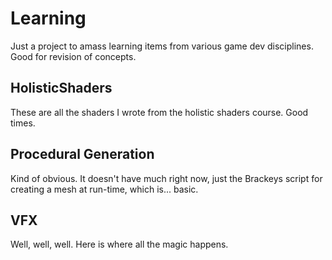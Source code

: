 # Learning
Just a project to amass learning items from various game dev disciplines. Good for revision of concepts.

## HolisticShaders 
These are all the shaders I wrote from the holistic shaders course. Good times.

## Procedural Generation
Kind of obvious. It doesn't have much right now, just the Brackeys script for creating a mesh at run-time, which is... basic.

## VFX
Well, well, well. Here is where all the magic happens. 

